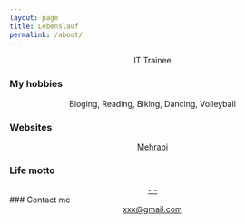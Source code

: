 ```yaml
---
layout: page
title: Lebenslauf
permalink: /about/
---
```




<!-- <p align="center">
<img src="">
</p> -->


<center>IT Trainee</center>
<center></center>
<center></center>

### My hobbies

<center>Bloging, Reading, Biking, Dancing, Volleyball</center>

### Websites
<center><a href="http://mehrapi.github.io">Mehrapi</a></center>


### Life motto

<center><i></i></center>	
<center><a href="">- -</a></center>
### Contact me

<center> <a href="mailto:xxxx@gmail.com">xxx@gmail.com</a></center>
